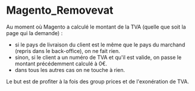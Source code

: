 # Magento_Removevat

Au moment où Magento a calculé le montant de la TVA (quelle que soit la page qui la demande) :
- si le pays de livraison du client est le même que le pays du marchand (repris dans le back-office), on ne fait rien.
- sinon, si le client a un numéro de TVA et qu'il est valide, on passe le montant précédemment calculé à 0€.
- dans tous les autres cas on ne touche à rien.

Le but est de profiter à la fois des group prices et de l'exonération de TVA.
